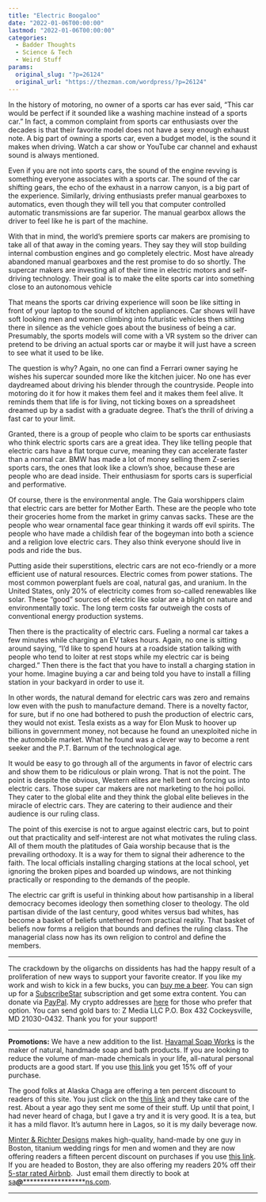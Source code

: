 ```yaml
---
title: "Electric Boogaloo"
date: "2022-01-06T00:00:00"
lastmod: "2022-01-06T00:00:00"
categories:
  - Badder Thoughts
  - Science & Tech
  - Weird Stuff
params:
  original_slug: "?p=26124"
  original_url: "https://thezman.com/wordpress/?p=26124"
---
```


In the history of motoring, no owner of a sports car has ever said,
“This car would be perfect if it sounded like a washing machine instead
of a sports car.” In fact, a common complaint from sports car
enthusiasts over the decades is that their favorite model does not have
a sexy enough exhaust note. A big part of owning a sports car, even a
budget model, is the sound it makes when driving. Watch a car show or
YouTube car channel and exhaust sound is always mentioned.

Even if you are not into sports cars, the sound of the engine revving is
something everyone associates with a sports car. The sound of the car
shifting gears, the echo of the exhaust in a narrow canyon, is a big
part of the experience. Similarly, driving enthusiasts prefer manual
gearboxes to automatics, even though they will tell you that computer
controlled automatic transmissions are far superior. The manual gearbox
allows the driver to feel like he is part of the machine.

With that in mind, the world’s premiere sports car makers are promising
to take all of that away in the coming years. They say they will stop
building internal combustion engines and go completely electric. Most
have already abandoned manual gearboxes and the rest promise to do so
shortly. The supercar makers are investing all of their time in electric
motors and self-driving technology. Their goal is to make the elite
sports car into something close to an autonomous vehicle

That means the sports car driving experience will soon be like sitting
in front of your laptop to the sound of kitchen appliances. Car shows
will have soft looking men and women climbing into futuristic vehicles
then sitting there in silence as the vehicle goes about the business of
being a car. Presumably, the sports models will come with a VR system so
the driver can pretend to be driving an actual sports car or maybe it
will just have a screen to see what it used to be like.

The question is why? Again, no one can find a Ferrari owner saying he
wishes his supercar sounded more like the kitchen juicer. No one has
ever daydreamed about driving his blender through the countryside.
People into motoring do it for how it makes them feel and it makes them
feel alive. It reminds them that life is for living, not ticking boxes
on a spreadsheet dreamed up by a sadist with a graduate degree. That’s
the thrill of driving a fast car to your limit.

Granted, there is a group of people who claim to be sports car
enthusiasts who think electric sports cars are a great idea. They like
telling people that electric cars have a flat torque curve, meaning they
can accelerate faster than a normal car. BMW has made a lot of money
selling them Z-series sports cars, the ones that look like a clown’s
shoe, because these are people who are dead inside. Their enthusiasm for
sports cars is superficial and performative.

Of course, there is the environmental angle. The Gaia worshippers claim
that electric cars are better for Mother Earth. These are the people who
tote their groceries home from the market in grimy canvas sacks. These
are the people who wear ornamental face gear thinking it wards off evil
spirits. The people who have made a childish fear of the bogeyman into
both a science and a religion love electric cars. They also think
everyone should live in pods and ride the bus.

Putting aside their superstitions, electric cars are not eco-friendly or
a more efficient use of natural resources. Electric comes from power
stations. The most common powerplant fuels are coal, natural gas, and
uranium. In the United States, only 20% of electricity comes from
so-called renewables like solar. These “good” sources of electric like
solar are a blight on nature and environmentally toxic. The long term
costs far outweigh the costs of conventional energy production systems.

Then there is the practicality of electric cars. Fueling a normal car
takes a few minutes while charging an EV takes hours. Again, no one is
sitting around saying, “I’d like to spend hours at a roadside station
talking with people who tend to loiter at rest stops while my electric
car is being charged.” Then there is the fact that you have to install a
charging station in your home. Imagine buying a car and being told you
have to install a filling station in your backyard in order to use it.

In other words, the natural demand for electric cars was zero and
remains low even with the push to manufacture demand. There is a novelty
factor, for sure, but if no one had bothered to push the production of
electric cars, they would not exist. Tesla exists as a way for Elon Musk
to hoover up billions in government money, not because he found an
unexploited niche in the automobile market. What he found was a clever
way to become a rent seeker and the P.T. Barnum of the technological
age.

It would be easy to go through all of the arguments in favor of electric
cars and show them to be ridiculous or plain wrong. That is not the
point. The point is despite the obvious, Western elites are hell bent on
forcing us into electric cars. Those super car makers are not marketing
to the hoi polloi. They cater to the global elite and they think the
global elite believes in the miracle of electric cars. They are catering
to their audience and their audience is our ruling class.

The point of this exercise is not to argue against electric cars, but to
point out that practicality and self-interest are not what motivates the
ruling class. All of them mouth the platitudes of Gaia worship because
that is the prevailing orthodoxy. It is a way for them to signal their
adherence to the faith. The local officials installing charging stations
at the local school, yet ignoring the broken pipes and boarded up
windows, are not thinking practically or responding to the demands of
the people.

The electric car grift is useful in thinking about how partisanship in a
liberal democracy becomes ideology then something closer to theology.
The old partisan divide of the last century, good whites versus bad
whites, has become a basket of beliefs untethered from practical
reality. That basket of beliefs now forms a religion that bounds and
defines the ruling class. The managerial class now has its own religion
to control and define the members.

------------------------------------------------------------------------

The crackdown by the oligarchs on dissidents has had the happy result of
a proliferation of new ways to support your favorite creator. If you
like my work and wish to kick in a few bucks, you can
<a href="https://www.buymeacoffee.com/mujolulu" rel="noopener"
target="_blank">buy me a beer</a>. You can sign up for a
<a href="https://www.subscribestar.com/the-z-blog" rel="noopener"
target="_blank">SubscribeStar</a> subscription and get some extra
content. You can donate via <a
href="https://www.paypal.com/donate/?cmd=_s-xclick&amp;hosted_button_id=UDAS2Q8JYA6CN&amp;source=url"
rel="noopener" target="_blank">PayPal</a>. My crypto addresses are
<a href="https://thezman.com/wordpress/?page_id=22713" rel="noopener"
target="_blank">here</a> for those who prefer that option. You can send
gold bars to: Z Media LLC P.O. Box 432 Cockeysville, MD 21030-0432.
Thank you for your support!

------------------------------------------------------------------------

**Promotions:** We have a new addition to the list.
<a href="https://havamalsoapworks.com/" rel="noopener"
target="_blank">Havamal Soap Works</a> is the maker of natural, handmade
soap and bath products. If you are looking to reduce the volume of
man-made chemicals in your life, all-natural personal products are a
good start. If you use
<a href="https://havamalsoapworks.com/discount/ZMAN" rel="noopener"
target="_blank">this link</a> you get 15% off of your purchase.

The good folks at Alaska Chaga are offering a ten percent discount to
readers of this site. You just click on the
<a href="https://alaskachaga.us/discount/ZMAN" rel="noopener noreferrer"
target="_blank">this link</a> and they take care of the rest. About a
year ago they sent me some of their stuff. Up until that point, I had
never heard of chaga, but I gave a try and it is very good. It is a tea,
but it has a mild flavor. It’s autumn here in Lagos, so it is my daily
beverage now.

<a href="https://www.minterandrichterdesigns.com/"
rel="noreferrer nofollow noopener" target="_blank">Minter &amp; Richter
Designs</a> makes high-quality, hand-made by one guy in Boston, titanium
wedding rings for men and women and they are now offering readers a
fifteen percent discount on purchases if you use
<a href="https://www.minterandrichterdesigns.com/discount/ZMAN"
rel="noreferrer nofollow noopener" target="_blank">this link</a>.
<span class="highlight"><span class="colour"><span class="font"><span class="size">If
you are headed to Boston, they are also offering my readers 20% off
their <a
href="https://www.airbnb.com/users/7988017/listings?user_id=7988017&amp;s=3"
rel="noopener noreferrer" target="_blank">5-star rated Airbnb</a>.  Just
email them directly to book at
<a href="mailto:sa***@*********************ns.com"
data-original-string="7j78g2xuP+w4z5QkNjHNNg==cb7blnO3or2UcRAjYC8Ro03ExyFbDdaINSaxv/jIqaE59+NvhzpbUsi5ud3VWsNCZ0+"><span
class="apbct-email-encoder"
data-original-string="c/RsNVOeT/AAsUGf913bNw==cb7NLNB/niJa3l76KydNxKCnB/rMNSULxV6fkNS3dR7v8wc7l+Ex0hA+QnOyswKzDpN"
title="This contact has been encoded by Anti-Spam by CleanTalk. Click to decode. To finish the decoding make sure that JavaScript is enabled in your browser.">sa<span
class="apbct-blur">***</span>@<span
class="apbct-blur">*********************</span>ns.com</span></a>.</span></span></span></span>

------------------------------------------------------------------------
